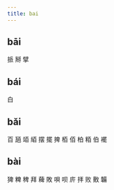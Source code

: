 ```yaml
---
title: bai
---
```


## bāi
挀
掰
擘
## bái
白
## bǎi
百
瓸
竡
絔
摆
擺
捭
栢
佰
柏
粨
伯
襬
## bài
猈
粺
稗
拜
薭
敗
唄
呗
庍
拝
败
贁
韛

